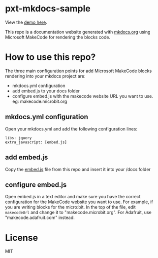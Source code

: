# pxt-mkdocs-sample

View the [demo here](https://microsoft.github.io/pxt-mkdocs-sample/).

This repo is a documentation website generated with [mkdocs.org](https://www.mkdocs.org) using Microsoft MakeCode for rendering the blocks code.


# How to use this repo?

The three main configuration points for add Microsoft MakeCode blocks rendering into your mkdocs project are: 
- mkdocs.yml configuration
- add embed.js to your docs folder
- configure embed.js with the makecode website URL you want to use. eg: makecode.microbit.org


## mkdocs.yml configuration

Open your mkdocs.yml and add the following configuration lines: 

```
libs: jquery
extra_javascript: [embed.js]
```

## add embed.js

Copy the [embed.js]() file from this repo and insert it into your /docs folder

## configure embed.js

Open embed.js in a text editor and make sure you have the correct configuration for the MakeCode website you want to use. 
For example, if you are writing blocks for the micro:bit. In the top of the file, edit `makecodeUrl` and change it to "makecode.microbit.org". For Adafruit, use "makecode.adafruit.com" instead.

# License 

MIT

